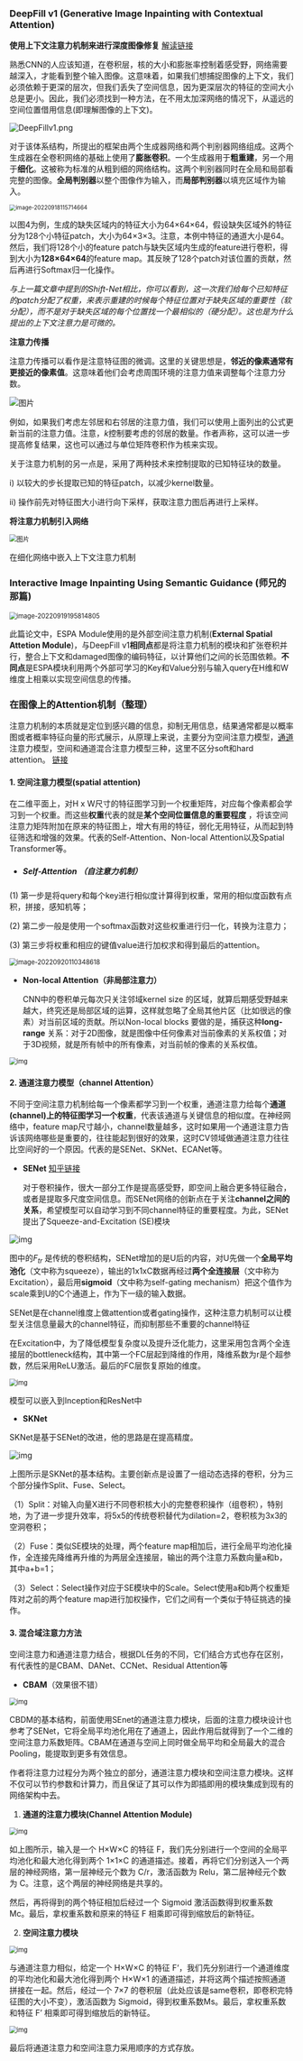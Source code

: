 ### DeepFill v1 (Generative Image Inpainting with Contextual Attention)

**使用上下文注意力机制来进行深度图像修复**  [解读链接](https://mp.weixin.qq.com/s?__biz=Mzg5ODAzMTkyMg==&mid=2247494431&idx=1&sn=4556be2eb7d239e198f197e76d1761d0&chksm=c06a6342f71dea543422c787aa5a061b7bdba4a295923dab405a69fa53c1f10cffd2819d86d3&scene=21#wechat_redirect)

​    熟悉CNN的人应该知道，在卷积层，核的大小和膨胀率控制着感受野，网络需要越深入，才能看到整个输入图像。这意味着，如果我们想捕捉图像的上下文，我们必须依赖于更深的层次，但我们丢失了空间信息，因为更深层次的特征的空间大小总是更小。因此，我们必须找到一种方法，在不用太加深网络的情况下，从遥远的空间位置借用信息(即理解图像的上下文)。

![DeepFillv1.png](pic\DeepFillv1.png)

对于该体系结构，所提出的框架由两个生成器网络和两个判别器网络组成。这两个生成器在全卷积网络的基础上使用了**膨胀卷积**。一个生成器用于**粗重建**，另一个用于**细化**。这被称为标准的从粗到细的网络结构。这两个判别器同时在全局和局部看完整的图像。**全局判别器**以整个图像作为输入，而**局部判别器**以填充区域作为输入。



<img src="pic\空间注意力机制.png" alt="image-20220918115714664" style="zoom:70%;" />

​    以图4为例，生成的缺失区域内的特征大小为64×64×64，假设缺失区域外的特征分为128个小特征patch，大小为64×3×3。注意，本例中特征的通道大小是64。然后，我们将128个小的feature patch与缺失区域内生成的feature进行卷积，得到大小为**128×64×64**的feature map。其反映了128个patch对该位置的贡献，然后再进行Softmax归一化操作。

*与上一篇文章中提到的Shift-Net相比，你可以看到，这一次我们给每个已知特征的patch分配了权重，来表示重建的时候每个特征位置对于缺失区域的重要性（软分配），而不是对于缺失区域的每个位置找一个最相似的（硬分配）。这也是为什么提出的上下文注意力是可微的。*

**注意力传播**

注意力传播可以看作是注意特征图的微调。这里的关键思想是，**邻近的像素通常有更接近的像素值**。这意味着他们会考虑周围环境的注意力值来调整每个注意力分数。

![图片](https://mmbiz.qpic.cn/mmbiz_png/KYSDTmOVZvq9W45NyCMekglwCTBibG8vQAPVypH3ZzUlgPtwb8PUtbN3NFKLC5zVR3hiahPmiaToESHNeVCDWGx9g/640?wx_fmt=png&wxfrom=5&wx_lazy=1&wx_co=1)

例如，如果我们考虑左邻居和右邻居的注意力值，我们可以使用上面列出的公式更新当前的注意力值。注意，*k*控制要考虑的邻居的数量。作者声称，这可以进一步提高修复结果，这也可以通过与单位矩阵卷积作为核来实现。

关于注意力机制的另一点是，采用了两种技术来控制提取的已知特征块的数量。

i) 以较大的步长提取已知的特征patch，以减少kernel数量。

ii) 操作前先对特征图大小进行向下采样，获取注意力图后再进行上采样。



**将注意力机制引入网络**

<img src="https://mmbiz.qpic.cn/mmbiz_png/KYSDTmOVZvq9W45NyCMekglwCTBibG8vQG5wNcerSh3yzK7LKrktXZstknw0j4EeJ9wEGjKKeaV61lniaEvB8Ozg/640?wx_fmt=png&wxfrom=5&wx_lazy=1&wx_co=1" alt="图片" style="zoom:80%;" />

在细化网络中嵌入上下文注意力机制



### Interactive Image Inpainting Using Semantic Guidance (师兄的那篇)

<img src="pic\师兄network.png" alt="image-20220919195814805" style="zoom:80%;" />

此篇论文中，ESPA Module使用的是外部空间注意力机制(**External Spatial Attetion Module**)，与DeepFill v1**相同点**都是将注意力机制的模块和扩张卷积并行，整合上下文和damaged图像的编码特征，以计算他们之间的长范围依赖。**不同点**是ESPA模块利用两个外部可学习的Key和Value分别与输入query在H维和W维度上相乘以实现空间信息的传播。





### 在图像上的Attention机制（整理）

注意力机制的本质就是定位到感兴趣的信息，抑制无用信息，结果通常都是以概率图或者概率特征向量的形式展示，从原理上来说，主要分为空间注意力模型，[通道](https://so.csdn.net/so/search?q=通道&spm=1001.2101.3001.7020)注意力模型，空间和通道混合注意力模型三种，这里不区分soft和hard attention。 [链接](https://blog.csdn.net/Vodka_Lou/article/details/115671748)

#### 1. 空间注意力模型(spatial attention)

  在二维平面上，对H x W尺寸的特征图学习到一个权重矩阵，对应每个像素都会学习到一个权重。而这些**权重**代表的就是**某个空间位置信息的重要程度** ，将该空间注意力矩阵附加在原来的特征图上，增大有用的特征，弱化无用特征，从而起到特征筛选和增强的效果。代表的Self-Attention、Non-local Attention以及Spatial Transformer等。

- ##### Self-Attention （自注意力机制）

(1) 第一步是将query和每个key进行相似度计算得到权重，常用的相似度函数有点积，拼接，感知机等；

(2) 第二步一般是使用一个softmax函数对这些权重进行归一化，转换为注意力；

(3) 第三步将权重和相应的键值value进行加权求和得到最后的attention。

<img src="pic\selfAttention.png" alt="image-20220920110348618" style="zoom:80%;" />

- **Non-local Attention（非局部注意力）**

  CNN中的卷积单元每次只关注邻域kernel size 的区域，就算后期感受野越来越大，终究还是局部区域的运算，这样就忽略了全局其他片区（比如很远的像素）对当前区域的贡献。所以Non-local blocks 要做的是，捕获这种**long-range** 关系：对于2D图像，就是图像中任何像素对当前像素的关系权值；对于3D视频，就是所有帧中的所有像素，对当前帧的像素的关系权值。

<img src="https://img-blog.csdnimg.cn/img_convert/a1268f85ba2cd7df15a5c22275e42945.png" alt="img" style="zoom:80%;" />

#### 2. 通道注意力模型（channel Attention）

​    不同于空间注意力机制给每一个像素都学习到一个权重，通道注意力给每个**通道(channel)**上的特征图学习一个**权重**，代表该通道与关键信息的相似度。在神经网络中，feature map尺寸越小，channel数量越多，这时如果用一个通道注意力告诉该网络哪些是重要的，往往能起到很好的效果，这时CV领域做通道注意力往往比空间好的一个原因。代表的是SENet、SKNet、ECANet等。

- **SENet** [知乎链接](https://zhuanlan.zhihu.com/p/32702350)

  对于卷积操作，很大一部分工作是提高感受野，即空间上融合更多特征融合，或者是提取多尺度空间信息。而SENet网络的创新点在于关注**channel之间的关系**，希望模型可以自动学习到不同channel特征的重要程度。为此，SENet提出了Squeeze-and-Excitation (SE)模块

![img](https://pic1.zhimg.com/80/v2-eb33a772a6029e5c8011a5ab77ea2f74_720w.jpg)

图中的$F_{tr}$ 是传统的卷积结构，SENet增加的是U后的内容，对U先做一个**全局平均池化**（文中称为squeeze），输出的1x1xC数据再经过**两个全连接层**（文中称为Excitation），最后用**sigmoid**（文中称为self-gating mechanism）把这个值作为scale乘到U的C个通道上，作为下一级的输入数据。

SENet是在channel维度上做attention或者gating操作，这种注意力机制可以让模型关注信息量最大的channel特征，而抑制那些不重要的channel特征

在Excitation中，为了降低模型复杂度以及提升泛化能力，这里采用包含两个全连接层的bottleneck结构，其中第一个FC层起到降维的作用，降维系数为r是个超参数，然后采用ReLU激活。最后的FC层恢复原始的维度。

<img src="https://pic3.zhimg.com/80/v2-8515d83936b780c200f62caf9ee37212_720w.jpg" alt="img" style="zoom:80%;" />

模型可以嵌入到Inception和ResNet中



- **SKNet**

SKNet是基于SENet的改进，他的思路是在提高精度。

![img](https://img-blog.csdnimg.cn/img_convert/80b5d3fce7ede2e32116439c1d4a398b.png)

上图所示是SKNet的基本结构。主要创新点是设置了一组动态选择的卷积，分为三个部分操作Split、Fuse、Select。

（1）Split：对输入向量X进行不同卷积核大小的完整卷积操作（组卷积），特别地，为了进一步提升效率，将5x5的传统卷积替代为dilation=2，卷积核为3x3的空洞卷积；

（2）Fuse：类似SE模块的处理，两个feature map相加后，进行全局平均池化操作，全连接先降维再升维的为两层全连接层，输出的两个注意力系数向量a和b，其中a+b=1；

（3）Select：Select操作对应于SE模块中的Scale。Select使用a和b两个权重矩阵对之前的两个feature map进行加权操作，它们之间有一个类似于特征挑选的操作。



#### 3. 混合域注意力方法

空间注意力和通道注意力结合，根据DL任务的不同，它们结合方式也存在区别，有代表性的是CBAM、DANet、CCNet、Residual Attention等

- **CBAM**（效果很不错）

<img src="https://img-blog.csdnimg.cn/img_convert/2321e58816ef41db554721667f22a022.png" alt="img" style="zoom:80%;" />

CBDM的基本结构，前面使用SEnet的通道注意力模块，后面的注意力模块设计也参考了SENet，它将全局平均池化用在了通道上，因此作用后就得到了一个二维的空间注意力系数矩阵。CBAM在通道与空间上同时做全局平均和全局最大的混合Pooling，能提取到更多有效信息。

作者将注意力过程分为两个独立的部分，通道注意力模块和空间注意力模块。这样不仅可以节约参数和计算力，而且保证了其可以作为即插即用的模块集成到现有的网络架构中去。

1. **通道的注意力模块(Channel Attention Module)**

<img src="https://pic2.zhimg.com/80/v2-8fefab2340c4a045f77ad35501717e89_720w.jpg" alt="img" style="zoom:80%;" />

如上图所示，输入是一个 H×W×C 的特征 F，我们先分别进行一个空间的全局平均池化和最大池化得到两个 1×1×C 的通道描述。接着，再将它们分别送入一个两层的神经网络，第一层神经元个数为 C/r，激活函数为 Relu，第二层神经元个数为 C。注意，这个两层的神经网络是共享的。

然后，再将得到的两个特征相加后经过一个 Sigmoid 激活函数得到权重系数 Mc。最后，拿权重系数和原来的特征 F 相乘即可得到缩放后的新特征。

2. **空间注意力模块**

<img src="https://pic3.zhimg.com/80/v2-e2b0976b0ed30ad554abfd80a912407a_720w.jpg" alt="img" style="zoom:80%;" />

与通道注意力相似，给定一个 H×W×C 的特征 F‘，我们先分别进行一个通道维度的平均池化和最大池化得到两个 H×W×1 的通道描述，并将这两个描述按照通道拼接在一起。然后，经过一个 7×7 的卷积层（此处应该是same卷积，即卷积完特征图的大小不变），激活函数为 Sigmoid，得到权重系数Ms。最后，拿权重系数和特征 F’ 相乘即可得到缩放后的新特征。

<img src="https://pic3.zhimg.com/80/v2-c023d0d068bca35204040fe4025471da_720w.jpg" alt="img" style="zoom:80%;" />

最后将通道注意力和空间注意力采用顺序的方式存放。





